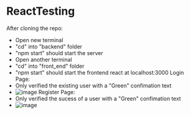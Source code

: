 # ReactTesting
After cloning the repo:
  - Open new terminal
  - "cd" into "backend" folder
  -  "npm start" should start the server
  - Open another terminal 
  -  "cd" into "front_end" folder
  -  "npm start" should start the frontend react at localhost:3000
Login Page:
  - Only verified the existing user with a "Green" confimation text
  - ![image](https://user-images.githubusercontent.com/57841675/166620386-e129d814-30cf-4d4e-b600-272bd6035161.png)
Register Page:
  - Only verified the sucess of a user with a "Green" confimation text
  - ![image](https://user-images.githubusercontent.com/57841675/166620413-ba9b93d7-6ea4-4cd1-a88c-aef0f7aac8c2.png)
